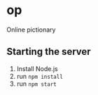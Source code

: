 # op
Online pictionary

## Starting the server
1. Install Node.js
2. run `npm install`
3. run `npm start`